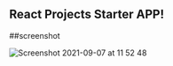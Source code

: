 ## React Projects Starter APP!

##screenshot

![Screenshot 2021-09-07 at 11 52 48](https://user-images.githubusercontent.com/40551978/132375045-c8fa14d2-20d0-4d9d-b07a-d31325ea38f3.png)

